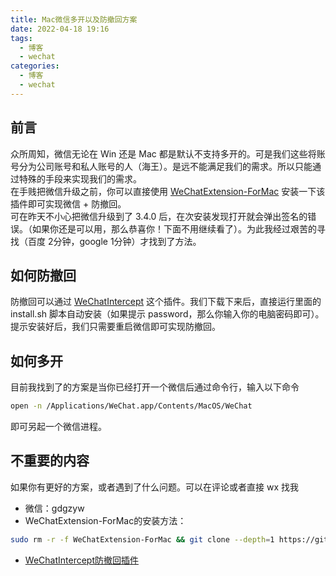 ```yaml
---
title: Mac微信多开以及防撤回方案
date: 2022-04-18 19:16
tags:
  - 博客
  - wechat
categories:
  - 博客
  - wechat
---
```


## 前言

众所周知，微信无论在 Win 还是 Mac 都是默认不支持多开的。可是我们这些将账号分为公司账号和私人账号的人（海王）。是远不能满足我们的需求。所以只能通过特殊的手段来实现我们的需求。  
在手贱把微信升级之前，你可以直接使用 [WeChatExtension-ForMac](WeChatExtension-ForMac) 安装一下该插件即可实现微信 + 防撤回。  
可在昨天不小心把微信升级到了 3.4.0 后，在次安装发现打开就会弹出签名的错误。（如果你还是可以用，那么恭喜你！下面不用继续看了）。为此我经过艰苦的寻找（百度 2分钟，google 1分钟）才找到了方法。

## 如何防撤回

防撤回可以通过 [WeChatIntercept](WeChatIntercept) 这个插件。我们下载下来后，直接运行里面的 install.sh 脚本自动安装（如果提示 password，那么你输入你的电脑密码即可）。提示安装好后，我们只需要重启微信即可实现防撤回。

## 如何多开

目前我找到了的方案是当你已经打开一个微信后通过命令行，输入以下命令

```bash
open -n /Applications/WeChat.app/Contents/MacOS/WeChat
```

即可另起一个微信进程。

## 不重要的内容

如果你有更好的方案，或者遇到了什么问题。可以在评论或者直接 wx 找我

- 微信：gdgzyw  
- WeChatExtension-ForMac的安装方法：
```bash
sudo rm -r -f WeChatExtension-ForMac && git clone --depth=1 https://github.com/MustangYM/WeChatExtension-ForMac && cd WeChatExtension-ForMac/WeChatExtension/Rely && ./Install.sh && cd ~
```
- [WeChatIntercept防撤回插件](https://codeload.github.com/a244573118/WeChatIntercept/zip/refs/heads/master)
